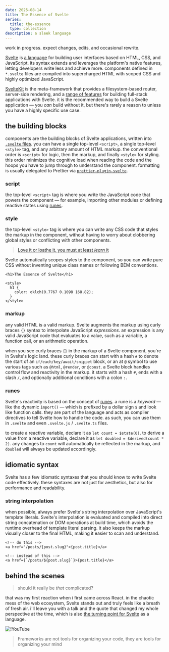 ```yaml
---
date: 2025-08-14
title: The Essence of Svelte
series:
  title: the-essence
  type: collection
description: a sleek language
---
```


<section data-info="note">

work in progress. expect changes, edits, and occasional rewrite.

</section>

[Svelte](https://svelte.dev/) is [a language](https://gist.github.com/Rich-Harris/0f910048478c2a6505d1c32185b61934) for building user interfaces based on HTML, CSS, and JavaScript. its syntax extends and leverages the platform's native features, letting developers write less and achieve more. components defined in `*.svelte` files are compiled into supercharged HTML with scoped CSS and highly optimized JavaScript.

[SvelteKit](https://svelte.dev/docs/kit/introduction) is the meta-framework that provides a filesystem-based router, server-side rendering, and a [range of features](https://svelte.dev/docs/kit/introduction#SvelteKit-vs-Svelte) for building full-stack applications with Svelte. it is the recommended way to build a Svelte application — you *can* build without it, but there's rarely a reason to unless you have a highly specific use case.

## the building blocks

components are the building blocks of Svelte applications, written into [`.svelte` files](https://svelte.dev/docs/svelte/svelte-files). you can have a single top-level `<script>`, a single top-level `<style>` tag, and any arbitrary amount of HTML markup. the conventional order is `<script>` for logic, then the markup, and finally `<style>` for styling. this order minimizes the cognitive load when reading the code and the hoops you have to jump through to understand the component. formatting is usually delegated to Prettier via [`prettier-plugin-svelte`](https://github.com/sveltejs/prettier-plugin-svelte).

### script

the top-level `<script>` tag is where you write the JavaScript code that powers the component — for example, importing other modules or defining reactive states using [runes](#the-building-blocks-runes).

### style

the top-level `<style>` tag is where you can write any CSS code that styles the markup in the component, without having to worry about clobbering global styles or conflicting with other components.

> [Love it or loathe it, you must at least *learn* it](https://svelte.dev/blog/the-zen-of-just-writing-css)

Svelte automatically scopes styles to the component, so you can write pure CSS without inventing unique class names or following BEM conventions.

```svelte
<h1>The Essence of Svelte</h1>

<style>
  h1 {
    color: oklch(0.7767 0.1098 168.82);
  }
</style>
```

### markup

any valid HTML is a valid markup. Svelte augments the markup using curly braces `{}` syntax to interpolate JavaScript *expressions*. an expression is any valid JavaScript code that evaluates to a value, such as a variable, a function call, or an arithmetic operation.

when you see curly braces `{}` in the markup of a Svelte component, you're in Svelte's logic land. these curly braces can start with a hash `#` to denote the start of an `if/each/key/await/snippet` block, or an at `@` symbol to use various tags such as `@html`, `@render`, or `@const`. a Svelte block handles control flow and reactivity in the markup. it starts with a hash `#`, ends with a slash `/`, and optionally additional conditions with a colon `:`.

### runes

Svelte's reactivity is based on the concept of [runes](https://svelte.dev/docs/svelte/what-are-runes). a rune is a *keyword* — like the dynamic `import()` — which is prefixed by a dollar sign `$` and look like function calls. they are part of the language and acts as compiler directives to tell Svelte how to handle the code. as such, you can use them in `.svelte` and even `.svelte.js` / `.svelte.ts` files.

to create a reactive variable, declare it as `let count = $state(0)`. to derive a value from a reactive variable, declare it as `let doubled = $derived(count * 2)`. any changes to `count` will automatically be reflected in the markup, and `doubled` will always be updated accordingly.

## idiomatic syntax

Svelte has a few idiomatic syntaxes that you should know to write Svelte code effectively. these syntaxes are not just for aesthetics, but also for performance and readability.

### string interpolation

when possible, always prefer Svelte's string interpolation over JavaScript's template literals. Svelte's interpolation is evaluated and compiled into direct string concatenation or DOM operations at build time, which avoids the runtime overhead of template literal parsing. it also keeps the markup visually closer to the final HTML, making it easier to scan and understand.

```svelte
<!-- do this -->
<a href="/posts/{post.slug}">{post.title}</a>

<!-- instead of this -->
<a href={`/posts/${post.slug}`}>{post.title}</a>
```

## behind the scenes

> should it really be *that* complicated?

that was my first reaction when i first came across React. in the chaotic mess of the web ecosystem, Svelte stands out and truly feels like a breath of fresh air. i'll leave you with a talk and the quote that changed my whole perspective at the time, which is also [the turning point for Svelte](https://svelte.dev/blog/svelte-3-rethinking-reactivity) as a language.

![!YouTube](AdNJ3fydeao "Rich Harris - Rethinking reactivity")

> Frameworks are not tools for organizing your code, they are tools for organizing your mind
